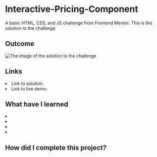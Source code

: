 # Interactive-Pricing-Component
A basic HTML, CSS, and JS challenge from Frontend Mentor. This is the solution to the challenge

<h2> Outcome </h2>

<img src="https://i.imgur.com/tgl3zW4.png" alt="The image of the solution to the challenge">

<h2> Links </h2>

<li> Link to solution:  </li>
<li> Link to live demo:  </li>

<h2> What have I learned </h2>

<li>  </li>
<li>  </li>
<li>  </li>
<li>  </li>

<h2> How did I complete this project? </h2>

<p>  </p>
